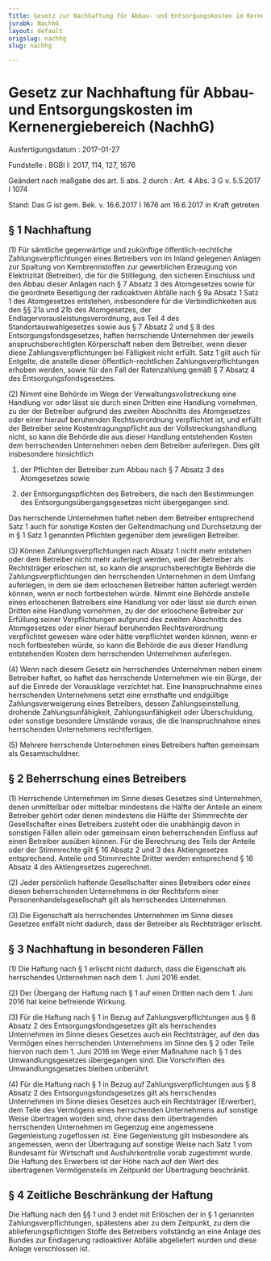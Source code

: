 ```yaml
---
Title: Gesetz zur Nachhaftung für Abbau- und Entsorgungskosten im Kernenergiebereich
jurabk: NachhG
layout: default
origslug: nachhg
slug: nachhg

---
```


# Gesetz zur Nachhaftung für Abbau- und Entsorgungskosten im Kernenergiebereich (NachhG)

Ausfertigungsdatum
:   2017-01-27

Fundstelle
:   BGBl I: 2017, 114, 127, 1676

Geändert nach maßgabe des art. 5 abs. 2 durch
:   Art. 4 Abs. 3 G v. 5.5.2017 I 1074

Stand: Das G ist gem. Bek. v. 16.6.2017 I 1676 am 16.6.2017 in Kraft getreten

## § 1 Nachhaftung

(1) Für sämtliche gegenwärtige und zukünftige öffentlich-rechtliche
Zahlungsverpflichtungen eines Betreibers von im Inland gelegenen
Anlagen zur Spaltung von Kernbrennstoffen zur gewerblichen Erzeugung
von Elektrizität (Betreiber), die für die Stilllegung, den sicheren
Einschluss und den Abbau dieser Anlagen nach § 7 Absatz 3 des
Atomgesetzes sowie für die geordnete Beseitigung der radioaktiven
Abfälle nach § 9a Absatz 1 Satz 1 des Atomgesetzes entstehen,
insbesondere für die Verbindlichkeiten aus den §§ 21a und 21b des
Atomgesetzes, der Endlagervorausleistungsverordnung, aus Teil 4 des
Standortauswahlgesetzes sowie aus § 7 Absatz 2 und § 8 des
Entsorgungsfondsgesetzes, haften herrschende Unternehmen der jeweils
anspruchsberechtigten Körperschaft neben dem Betreiber, wenn dieser
diese Zahlungsverpflichtungen bei Fälligkeit nicht erfüllt. Satz 1
gilt auch für Entgelte, die anstelle dieser öffentlich-rechtlichen
Zahlungsverpflichtungen erhoben werden, sowie für den Fall der
Ratenzahlung gemäß § 7 Absatz 4 des Entsorgungsfondsgesetzes.

(2) Nimmt eine Behörde im Wege der Verwaltungsvollstreckung eine
Handlung vor oder lässt sie durch einen Dritten eine Handlung
vornehmen, zu der der Betreiber aufgrund des zweiten Abschnitts des
Atomgesetzes oder einer hierauf beruhenden Rechtsverordnung
verpflichtet ist, und erfüllt der Betreiber seine
Kostentragungspflicht aus der Vollstreckungshandlung nicht, so kann
die Behörde die aus dieser Handlung entstehenden Kosten dem
herrschenden Unternehmen neben dem Betreiber auferlegen. Dies gilt
insbesondere hinsichtlich

1.  der Pflichten der Betreiber zum Abbau nach § 7 Absatz 3 des
    Atomgesetzes sowie


2.  der Entsorgungspflichten des Betreibers, die nach den Bestimmungen des
    Entsorgungsübergangsgesetzes nicht übergegangen sind.



Das herrschende Unternehmen haftet neben dem Betreiber entsprechend
Satz 1 auch für sonstige Kosten der Geltendmachung und Durchsetzung
der in § 1 Satz 1 genannten Pflichten gegenüber dem jeweiligen
Betreiber.

(3) Können Zahlungsverpflichtungen nach Absatz 1 nicht mehr entstehen
oder dem Betreiber nicht mehr auferlegt werden, weil der Betreiber als
Rechtsträger erloschen ist, so kann die anspruchsberechtigte Behörde
die Zahlungsverpflichtungen den herrschenden Unternehmen in dem Umfang
auferlegen, in dem sie dem erloschenen Betreiber hätten auferlegt
werden können, wenn er noch fortbestehen würde. Nimmt eine Behörde
anstelle eines erloschenen Betreibers eine Handlung vor oder lässt sie
durch einen Dritten eine Handlung vornehmen, zu der der erloschene
Betreiber zur Erfüllung seiner Verpflichtungen aufgrund des zweiten
Abschnitts des Atomgesetzes oder einer hierauf beruhenden
Rechtsverordnung verpflichtet gewesen wäre oder hätte verpflichtet
werden können, wenn er noch fortbestehen würde, so kann die Behörde
die aus dieser Handlung entstehenden Kosten dem herrschenden
Unternehmen auferlegen.

(4) Wenn nach diesem Gesetz ein herrschendes Unternehmen neben einem
Betreiber haftet, so haftet das herrschende Unternehmen wie ein Bürge,
der auf die Einrede der Vorausklage verzichtet hat. Eine
Inanspruchnahme eines herrschenden Unternehmens setzt eine ernsthafte
und endgültige Zahlungsverweigerung eines Betreibers, dessen
Zahlungseinstellung, drohende Zahlungsunfähigkeit, Zahlungsunfähigkeit
oder Überschuldung, oder sonstige besondere Umstände voraus, die die
Inanspruchnahme eines herrschenden Unternehmens rechtfertigen.

(5) Mehrere herrschende Unternehmen eines Betreibers haften gemeinsam
als Gesamtschuldner.


## § 2 Beherrschung eines Betreibers

(1) Herrschende Unternehmen im Sinne dieses Gesetzes sind Unternehmen,
denen unmittelbar oder mittelbar mindestens die Hälfte der Anteile an
einem Betreiber gehört oder denen mindestens die Hälfte der
Stimmrechte der Gesellschafter eines Betreibers zusteht oder die
unabhängig davon in sonstigen Fällen allein oder gemeinsam einen
beherrschenden Einfluss auf einen Betreiber ausüben können. Für die
Berechnung des Teils der Anteile oder der Stimmrechte gilt § 16 Absatz
2 und 3 des Aktiengesetzes entsprechend. Anteile und Stimmrechte
Dritter werden entsprechend § 16 Absatz 4 des Aktiengesetzes
zugerechnet.

(2) Jeder persönlich haftende Gesellschafter eines Betreibers oder
eines diesen beherrschenden Unternehmens in der Rechtsform einer
Personenhandelsgesellschaft gilt als herrschendes Unternehmen.

(3) Die Eigenschaft als herrschendes Unternehmen im Sinne dieses
Gesetzes entfällt nicht dadurch, dass der Betreiber als Rechtsträger
erlischt.


## § 3 Nachhaftung in besonderen Fällen

(1) Die Haftung nach § 1 erlischt nicht dadurch, dass die Eigenschaft
als herrschendes Unternehmen nach dem 1. Juni 2016 endet.

(2) Der Übergang der Haftung nach § 1 auf einen Dritten nach dem 1.
Juni 2016 hat keine befreiende Wirkung.

(3) Für die Haftung nach § 1 in Bezug auf Zahlungsverpflichtungen aus
§ 8 Absatz 2 des Entsorgungsfondsgesetzes gilt als herrschendes
Unternehmen im Sinne dieses Gesetzes auch ein Rechtsträger, auf den
das Vermögen eines herrschenden Unternehmens im Sinne des § 2 oder
Teile hiervon nach dem 1. Juni 2016 im Wege einer Maßnahme nach § 1
des Umwandlungsgesetzes übergegangen sind. Die Vorschriften des
Umwandlungsgesetzes bleiben unberührt.

(4) Für die Haftung nach § 1 in Bezug auf Zahlungsverpflichtungen aus
§ 8 Absatz 2 des Entsorgungsfondsgesetzes gilt als herrschendes
Unternehmen im Sinne dieses Gesetzes auch ein Rechtsträger (Erwerber),
dem Teile des Vermögens eines herrschenden Unternehmens auf sonstige
Weise übertragen worden sind, ohne dass dem übertragenden herrschenden
Unternehmen im Gegenzug eine angemessene Gegenleistung zugeflossen
ist. Eine Gegenleistung gilt insbesondere als angemessen, wenn der
Übertragung auf sonstige Weise nach Satz 1 vom Bundesamt für
Wirtschaft und Ausfuhrkontrolle vorab zugestimmt wurde. Die Haftung
des Erwerbers ist der Höhe nach auf den Wert des übertragenen
Vermögensteils im Zeitpunkt der Übertragung beschränkt.


## § 4 Zeitliche Beschränkung der Haftung

Die Haftung nach den §§ 1 und 3 endet mit Erlöschen der in § 1
genannten Zahlungsverpflichtungen, spätestens aber zu dem Zeitpunkt,
zu dem die ablieferungspflichtigen Stoffe des Betreibers vollständig
an eine Anlage des Bundes zur Endlagerung radioaktiver Abfälle
abgeliefert wurden und diese Anlage verschlossen ist.

